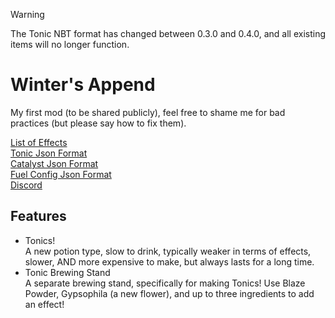 > [!WARNING]
> The Tonic NBT format has changed between 0.3.0 and 0.4.0, and all existing items will no longer function.
# Winter's Append
My first mod (to be shared publicly), feel free to shame me for bad practices (but please say how to fix them).

[List of Effects](Docs/Effects.md)<br>
[Tonic Json Format](Docs/tonic_recipe.jsonc)<br>
[Catalyst Json Format](Docs/catalyst_recipe.jsonc)<br>
[Fuel Config Json Format](Docs/fuels.jsonc)<br>
[Discord](https://discord.gg/UgCpxTkY9n)
## Features
- Tonics!<br>
A new potion type, slow to drink, typically weaker in terms of effects, slower, AND more expensive to make, but always lasts for a long time.
- Tonic Brewing Stand<br>
A separate brewing stand, specifically for making Tonics! Use Blaze Powder, Gypsophila (a new flower), and up to three ingredients to add an effect!
